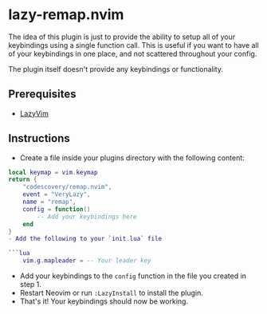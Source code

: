 # lazy-remap.nvim

The idea of this plugin is just to provide the ability to setup all of your keybindings using a single function call. This is useful if you want to have all of your keybindings in one place, and not scattered throughout your config.

The plugin itself doesn't provide any keybindings or functionality.

## Prerequisites

- [LazyVim](https://github.com/folke/lazy.nvim#-plugin-spec)

## Instructions

- Create a file inside your plugins directory with the following content:

```lua
local keymap = vim.keymap
return {
    "codescovery/remap.nvim",
    event = "VeryLazy",
    name = "remap",
    config = function()
        -- Add your keybindings here
    end
}
- Add the following to your `init.lua` file

```lua
    vim.g.mapleader = -- Your leader key
```

- Add your keybindings to the `config` function in the file you created in step 1.
- Restart Neovim or run `:LazyInstall` to install the plugin.
- That's it! Your keybindings should now be working.
